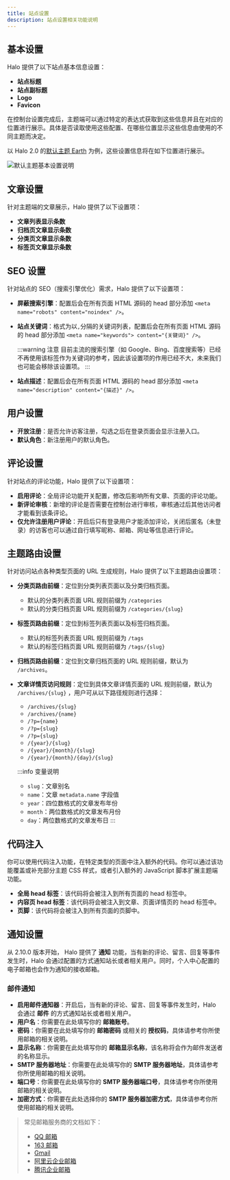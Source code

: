```yaml
---
title: 站点设置
description: 站点设置相关功能说明
---
```


## 基本设置

Halo 提供了以下站点基本信息设置：

- **站点标题**
- **站点副标题**
- **Logo**
- **Favicon**

在控制台设置完成后，主题端可以通过特定的表达式获取到这些信息并且在对应的位置进行展示。具体是否读取使用这些配置、在哪些位置显示这些信息由使用的不同主题而决定。

以 Halo 2.0 的[默认主题 Earth](https://github.com/halo-dev/theme-earth) 为例，这些设置信息将在如下位置进行展示。

![默认主题基本设置说明](/img/user-guide/settings/setting-basic.png)

## 文章设置

针对主题端的文章展示，Halo 提供了以下设置项：

- **文章列表显示条数**
- **归档页文章显示条数**
- **分类页文章显示条数**
- **标签页文章显示条数**

## SEO 设置

针对站点的 SEO（搜索引擎优化）需求，Halo 提供了以下设置项：

- **屏蔽搜索引擎**：配置后会在所有页面 HTML 源码的 head 部分添加 `<meta name="robots" content="noindex" />`。
- **站点关键词**：格式为以`,`分隔的关键词列表，配置后会在所有页面 HTML 源码的 head 部分添加 `<meta name="keywords"> content="{关键词}" />`。

  :::warning 注意
  目前主流的搜索引擎（如 Google、Bing、百度搜索等）已经不再使用该标签作为关键词的参考，因此该设置项的作用已经不大，未来我们也可能会移除该设置项。
  :::

- **站点描述**：配置后会在所有页面 HTML 源码的 head 部分添加 `<meta name="description" content="{描述}" />`。

## 用户设置

- **开放注册**：是否允许访客注册，勾选之后在登录页面会显示注册入口。
- **默认角色**：新注册用户的默认角色。

## 评论设置

针对站点的评论功能，Halo 提供了以下设置项：

- **启用评论**：全局评论功能开关配置，修改后影响所有文章、页面的评论功能。
- **新评论审核**：新增的评论是否需要在控制台进行审核，审核通过后其他访问者才能看到该条评论。
- **仅允许注册用户评论**：开启后只有登录用户才能添加评论，关闭后匿名（未登录）的访客也可以通过自行填写昵称、邮箱、网址等信息进行评论。

## 主题路由设置

针对访问站点各种类型页面的 URL 生成规则，Halo 提供了以下主题路由设置项：

- **分类页路由前缀**：定位到分类列表页面以及分类归档页面。
  - 默认的分类列表页面 URL 规则前缀为 `/categories`
  - 默认的分类归档页面 URL 规则前缀为 `/categories/{slug}`
- **标签页路由前缀**：定位到标签列表页面以及标签归档页面。
  - 默认的标签列表页面 URL 规则前缀为 `/tags`
  - 默认的标签归档页面 URL 规则前缀为 `/tags/{slug}`
- **归档页路由前缀**：定位到文章归档页面的 URL 规则前缀，默认为 `/archives`。
- **文章详情页访问规则**：定位到具体文章详情页面的 URL 规则前缀，默认为 `/archives/{slug}` ，用户可从以下路径规则进行选择：
  - `/archives/{slug}`
  - `/archives/{name}`
  - `/?p={name}`
  - `/?p={slug}`
  - `/?p={slug}`
  - `/{year}/{slug}`
  - `/{year}/{month}/{slug}`
  - `/{year}/{month}/{day}/{slug}`

  :::info 变量说明
  - `slug`：文章别名
  - `name`：文章 `metadata.name` 字段值
  - `year`：四位数格式的文章发布年份
  - `month`：两位数格式的文章发布月份
  - `day`：两位数格式的文章发布日
  :::

## 代码注入

你可以使用代码注入功能，在特定类型的页面中注入额外的代码。你可以通过该功能覆盖或补充部分主题 CSS 样式，或者引入额外的 JavaScript 脚本扩展主题端功能。

- **全局 head 标签**：该代码将会被注入到所有页面的 head 标签中。
- **内容页 head 标签**：该代码将会被注入到文章、页面详情页的 head 标签中。
- **页脚**：该代码将会被注入到所有页面的页脚中。

## 通知设置

从 2.10.0 版本开始， Halo 提供了 **通知** 功能，当有新的评论、留言、回复等事件发生时，Halo 会通过配置的方式通知站长或者相关用户。同时，个人中心配置的电子邮箱也会作为通知的接收邮箱。

### 邮件通知

- **启用邮件通知器**：开启后，当有新的评论、留言、回复等事件发生时，Halo 会通过 **邮件** 的方式通知站长或者相关用户。
- **用户名**：你需要在此处填写你的 **邮箱账号**。
- **密码**：你需要在此处填写你的 **邮箱密码** 或相关的 **授权码**，具体请参考你所使用邮箱的相关说明。
- **显示名称**：你需要在此处填写你的 **邮箱显示名称**，该名称将会作为邮件发送者的名称显示。
- **SMTP 服务器地址**：你需要在此处填写你的 **SMTP 服务器地址**，具体请参考你所使用邮箱的相关说明。
- **端口号**：你需要在此处填写你的 **SMTP 服务器端口号**，具体请参考你所使用邮箱的相关说明。
- **加密方式**：你需要在此处选择你的 **SMTP 服务器加密方式**，具体请参考你所使用邮箱的相关说明。

> 常见邮箱服务商的文档如下：
>
> - [QQ 邮箱](https://service.mail.qq.com/detail/0/310)
> - [163 邮箱](https://help.mail.163.com/faqDetail.do?code=d7a5dc8471cd0c0e8b4b8f4f8e49998b374173cfe9171305fa1ce630d7f67ac2a5feb28b66796d3b)
> - [Gmail](https://support.google.com/mail/answer/7104828?hl=zh-Hans)
> - [阿里云企业邮箱](https://help.aliyun.com/document_detail/36687.html)
> - [腾讯企业邮箱](https://open.work.weixin.qq.com/help2/pc/19870)

